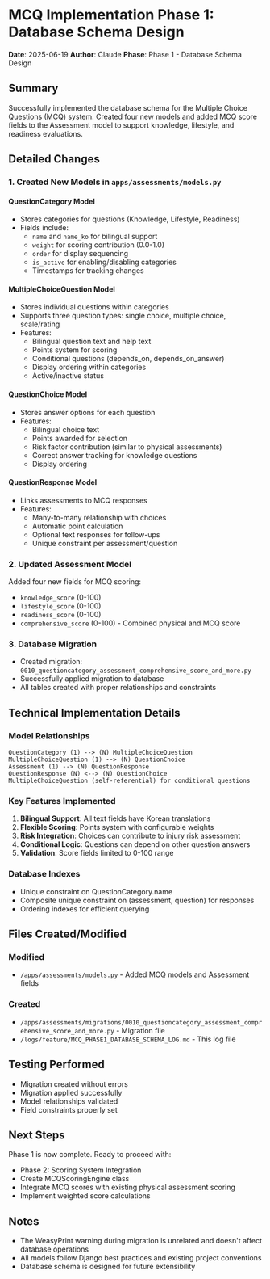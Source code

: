 # MCQ Implementation Phase 1: Database Schema Design

**Date**: 2025-06-19
**Author**: Claude
**Phase**: Phase 1 - Database Schema Design

## Summary

Successfully implemented the database schema for the Multiple Choice Questions (MCQ) system. Created four new models and added MCQ score fields to the Assessment model to support knowledge, lifestyle, and readiness evaluations.

## Detailed Changes

### 1. Created New Models in `apps/assessments/models.py`

#### QuestionCategory Model
- Stores categories for questions (Knowledge, Lifestyle, Readiness)
- Fields include:
  - `name` and `name_ko` for bilingual support
  - `weight` for scoring contribution (0.0-1.0)
  - `order` for display sequencing
  - `is_active` for enabling/disabling categories
  - Timestamps for tracking changes

#### MultipleChoiceQuestion Model
- Stores individual questions within categories
- Supports three question types: single choice, multiple choice, scale/rating
- Features:
  - Bilingual question text and help text
  - Points system for scoring
  - Conditional questions (depends_on, depends_on_answer)
  - Display ordering within categories
  - Active/inactive status

#### QuestionChoice Model
- Stores answer options for each question
- Features:
  - Bilingual choice text
  - Points awarded for selection
  - Risk factor contribution (similar to physical assessments)
  - Correct answer tracking for knowledge questions
  - Display ordering

#### QuestionResponse Model
- Links assessments to MCQ responses
- Features:
  - Many-to-many relationship with choices
  - Automatic point calculation
  - Optional text responses for follow-ups
  - Unique constraint per assessment/question

### 2. Updated Assessment Model

Added four new fields for MCQ scoring:
- `knowledge_score` (0-100)
- `lifestyle_score` (0-100)
- `readiness_score` (0-100)
- `comprehensive_score` (0-100) - Combined physical and MCQ score

### 3. Database Migration

- Created migration: `0010_questioncategory_assessment_comprehensive_score_and_more.py`
- Successfully applied migration to database
- All tables created with proper relationships and constraints

## Technical Implementation Details

### Model Relationships
```
QuestionCategory (1) --> (N) MultipleChoiceQuestion
MultipleChoiceQuestion (1) --> (N) QuestionChoice
Assessment (1) --> (N) QuestionResponse
QuestionResponse (N) <--> (N) QuestionChoice
MultipleChoiceQuestion (self-referential) for conditional questions
```

### Key Features Implemented
1. **Bilingual Support**: All text fields have Korean translations
2. **Flexible Scoring**: Points system with configurable weights
3. **Risk Integration**: Choices can contribute to injury risk assessment
4. **Conditional Logic**: Questions can depend on other question answers
5. **Validation**: Score fields limited to 0-100 range

### Database Indexes
- Unique constraint on QuestionCategory.name
- Composite unique constraint on (assessment, question) for responses
- Ordering indexes for efficient querying

## Files Created/Modified

### Modified
- `/apps/assessments/models.py` - Added MCQ models and Assessment fields

### Created
- `/apps/assessments/migrations/0010_questioncategory_assessment_comprehensive_score_and_more.py` - Migration file
- `/logs/feature/MCQ_PHASE1_DATABASE_SCHEMA_LOG.md` - This log file

## Testing Performed

- Migration created without errors
- Migration applied successfully
- Model relationships validated
- Field constraints properly set

## Next Steps

Phase 1 is now complete. Ready to proceed with:
- Phase 2: Scoring System Integration
- Create MCQScoringEngine class
- Integrate MCQ scores with existing physical assessment scoring
- Implement weighted score calculations

## Notes

- The WeasyPrint warning during migration is unrelated and doesn't affect database operations
- All models follow Django best practices and existing project conventions
- Database schema is designed for future extensibility